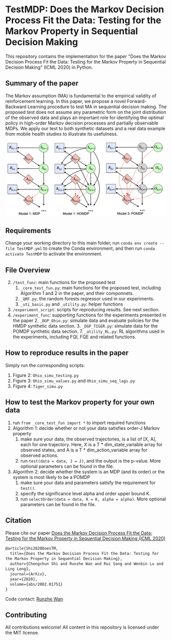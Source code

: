 
# TestMDP: Does the Markov Decision Process Fit the Data: Testing for the Markov Property in Sequential Decision Making

This repository contains the implementation for the paper "Does the Markov Decision Process Fit the Data: Testing for the Markov Property in Sequential Decision Making" (ICML 2020) in Python.

## Summary of the paper

The Markov assumption (MA) is fundamental to the empirical validity of reinforcement learning. In this paper, we propose a novel Forward-Backward Learning procedure to test MA in sequential decision making. The proposed test does not assume any parametric form on the joint distribution of the observed data and plays an important role for identifying the optimal policy in high-order Markov decision processes and partially observable MDPs. We apply our test to both synthetic datasets and a real data example from mobile health studies to illustrate its usefulness.

<img align="center" src="diag.png" alt="drawing" width="600">



## Requirements
Change your working directory to this main folder, run `conda env create --file TestMDP.yml` to create the Conda environment, and then run `conda activate TestMDP` to activate the environment.

## File Overview
2. `/test_func`: main functions for the proposed test
    1. `_core_test_fun.py`: main functions for the proposed test, including Algorithm 1 and 2 in the paper, and their componnets.
    5. `_QRF.py`: the random forests regressor used in our experiments.
    6. `_uti_basic.py` and `_utility.py`: helper functions
1. `/experiment_script`: scripts for reproducing results. See next section. 
2. `/experiment_func`: supporting functions for the experiments presented in the paper
        2. `_DGP_Ohio.py`: simulate data and evaluate policies for the HMDP synthetic data section.
        3. `_DGP_TIGER.py`: simulate data for the POMDP synthetic data section.
        7. `_utility_RL.py`: RL algorithms used in the experiments, including FQI, FQE and related functions.

## How to reproduce results in the paper
Simply run the corresponding scripts:

1. Figure 2: `Ohio_simu_testing.py`
2. Figure 3: `Ohio_simu_values.py` and `Ohio_simu_seq_lags.py`
3. Figure 4: `Tiger_simu.py`

## How to test the Markov property for your own data
1. run `from _core_test_fun import *` to import required functions
2. Algorithm 1: decide whether or not your data satisfies order-J Markov property
    1. make sure your data, the observed trajectories, is a list of [X, A], each for one trajectory. Here, X is a T * dim_state_variable array for observed states, and A is a T * dim_action_variable array for observed actions. 
    2. run `test(data = data, J = J)`, and the output is the p-value. More optional parameters can be found in the file. 
3. Algorithm 2: decide whether the system is an MDP (and its order) or the system is most likely to be a POMDP 
    1. make sure your data and parameters satisfy the requirement for  `test()`. 
    2. specify the significance level alpha and order upper bound K. 
    2. run `selectOrder(data = data, K = K, alpha = alpha)`. More optional parameters can be found in the file. 



## Citation

Please cite our paper
[Does the Markov Decision Process Fit the Data: Testing for the Markov Property in Sequential Decision Making (ICML 2020)](https://arxiv.org/abs/2002.01751)

``` 
@article{Shi2020DoesTM,
  title={Does the Markov Decision Process Fit the Data: Testing for the Markov Property in Sequential Decision Making},
  author={Chengchun Shi and Runzhe Wan and Rui Song and Wenbin Lu and Ling Leng},
  journal={ArXiv},
  year={2020},
  volume={abs/2002.01751}
}
``` 
Code contact: [Runzhe Wan](runzhe.wan@gmail.com)


## Contributing

All contributions welcome! All content in this repository is licensed under the MIT license.

